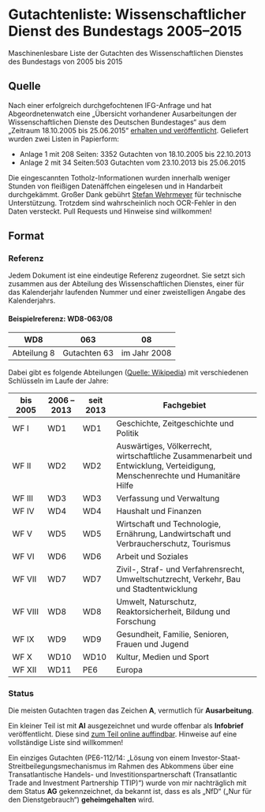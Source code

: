 # Gutachtenliste: Wissenschaftlicher Dienst des Bundestags 2005–2015
Maschinenlesbare Liste der Gutachten des Wissenschaftlichen Dienstes des Bundestags von 2005 bis 2015
## Quelle
Nach einer erfolgreich durchgefochtenen IFG-Anfrage und hat Abgeordnetenwatch eine „Übersicht vorhandener Ausarbeitungen der Wissenschaftlichen Dienste des Deutschen Bundestages“ aus dem „Zeitraum 18.10.2005 bis 25.06.2015“ [erhalten und veröffentlicht](https://www.abgeordnetenwatch.de/blog/2016-01-22/wir-veroffentlichen-die-liste-mit-allen-gutachten-des-wissenschaftlichen-dienstes). Geliefert wurden zwei Listen in Papierform:
- Anlage 1 mit 208 Seiten: 3352 Gutachten von 18.10.2005 bis 22.10.2013
- Anlage 2 mit 34 Seiten:503 Gutachten vom 23.10.2013 bis 25.06.2015

Die eingescannten Totholz-Informationen wurden innerhalb weniger Stunden von fleißigen Datenäffchen eingelesen und in Handarbeit durchgekämmt. Großer Dank gebührt [Stefan Wehrmeyer](https://twitter.com/stefanwehrmeyer) für technische Unterstützung. Trotzdem sind wahrscheinlich noch OCR-Fehler in den Daten versteckt. Pull Requests und Hinweise sind willkommen!
## Format
### Referenz
Jedem Dokument ist eine eindeutige Referenz zugeordnet. Sie setzt sich zusammen aus der Abteilung des Wissenschaftlichen Dienstes, einer für das Kalenderjahr laufenden Nummer und einer zweistelligen Angabe des Kalenderjahrs.
#### Beispielreferenz: WD8-063/08
WD8|063|08|
---|---|---
Abteilung 8|Gutachten 63 | im Jahr 2008
Dabei gibt es folgende Abteilungen ([Quelle: Wikipedia](https://de.wikipedia.org/wiki/Wissenschaftliche_Dienste_des_Deutschen_Bundestages#Gliederung)) mit verschiedenen Schlüsseln im Laufe der Jahre:

bis 2005|2006 –2013|seit 2013|Fachgebiet
---|---|---|---
WF&nbsp;I|WD1|WD1|Geschichte, Zeitgeschichte und Politik
WF&nbsp;II|WD2|WD2|Auswärtiges, Völkerrecht, wirtschaftliche Zusammenarbeit und Entwicklung, Verteidigung, Menschenrechte und Humanitäre Hilfe
WF&nbsp;III|WD3|WD3|Verfassung und Verwaltung
WF&nbsp;IV|WD4|WD4|Haushalt und Finanzen
WF&nbsp;V|WD5|WD5|Wirtschaft und Technologie, Ernährung, Landwirtschaft und Verbraucherschutz, Tourismus
WF&nbsp;VI|WD6|WD6|Arbeit und Soziales
WF&nbsp;VII|WD7|WD7|Zivil-, Straf- und Verfahrensrecht, Umweltschutzrecht, Verkehr, Bau und Stadtentwicklung
WF&nbsp;VIII|WD8|WD8|Umwelt, Naturschutz, Reaktorsicherheit, Bildung und Forschung
WF&nbsp;IX|WD9|WD9|Gesundheit, Familie, Senioren, Frauen und Jugend
WF&nbsp;X|WD10|WD10|Kultur, Medien und Sport
WF&nbsp;XII|WD11|PE6|Europa

### Status

Die meisten Gutachten tragen das Zeichen **A**, vermutlich für **Ausarbeitung**.

Ein kleiner Teil ist mit **AI** ausgezeichnet und wurde offenbar als **Infobrief** veröffentlicht. Diese sind [zum Teil online auffindbar](https://t.co/GkRVkoeoCJ). Hinweise auf eine vollständige Liste sind willkommen!

Ein einziges Gutachten (PE6-112/14: „Lösung von einem Investor-Staat-Streitbeilegungsmechanismus im Rahmen des Abkommens über eine Transatlantische Handels- und Investitionspartnerschaft (Transatlantic Trade and Investment Partnership TTIP)“) wurde von mir nachträglich mit dem Status **AG** gekennzeichnet, da bekannt ist, dass es als „NfD“ („Nur für den Dienstgebrauch“) **geheimgehalten** wird.
